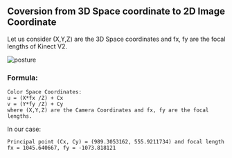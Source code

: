 ## Coversion from 3D Space coordinate to 2D Image Coordinate

Let us consider (X,Y,Z) are the 3D Space coordinates and fx, fy are the focal lengths of Kinect V2.


![posture](https://user-images.githubusercontent.com/33776142/65754039-d2ec7300-e12d-11e9-8bad-43d4a32f7954.png)

### Formula: 

```
Color Space Coordinates:
u = (X*fx /Z) + Cx
v = (Y*fy /Z) + Cy
where (X,Y,Z) are the Camera Coordinates and fx, fy are the focal lengths.
```

In our case:
```
Principal point (Cx, Cy) = (989.3053162, 555.9211734) and focal length fx = 1045.640667, fy = -1073.818121
```
